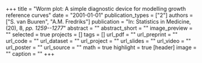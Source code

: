 +++
title = "Worm plot: A simple diagnostic device for modelling growth reference curves"
date = "2001-01-01"
publication_types = ["2"]
authors = ["S. van Buuren", "A.M. Fredriks"]
publication = "In: Statistics in Medicine, (20), 8, _pp. 1259--1277_"
abstract = ""
abstract_short = ""
image_preview = ""
selected = true
projects = []
tags = []
url_pdf = ""
url_preprint = ""
url_code = ""
url_dataset = ""
url_project = ""
url_slides = ""
url_video = ""
url_poster = ""
url_source = ""
math = true
highlight = true
[header]
image = ""
caption = ""
+++
